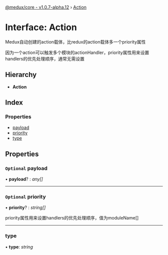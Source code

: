 [@medux/core - v1.0.7-alpha.12](../README.md) › [Action](action.md)

# Interface: Action

Medux自动创建的action载体，比redux的action载体多一个priority属性

因为一个action可以触发多个模块的actionHandler，priority属性用来设置handlers的优先处理顺序，通常无需设置

## Hierarchy

* **Action**

## Index

### Properties

* [payload](action.md#optional-payload)
* [priority](action.md#optional-priority)
* [type](action.md#type)

## Properties

### `Optional` payload

• **payload**? : *any[]*

___

### `Optional` priority

• **priority**? : *string[]*

priority属性用来设置handlers的优先处理顺序，值为moduleName[]

___

###  type

• **type**: *string*
